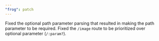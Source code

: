 ```yaml
---
"frog": patch
---
```


Fixed the optional path parameter parsing that resulted in making the path parameter to be required.
Fixed the `/image` route to be prioritized over optional parameter (`/:param?`).
